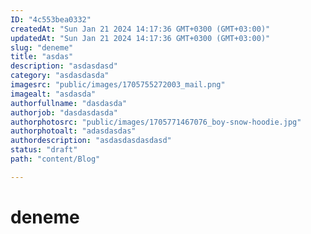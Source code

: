 ```yaml
---
ID: "4c553bea0332"
createdAt: "Sun Jan 21 2024 14:17:36 GMT+0300 (GMT+03:00)"
updatedAt: "Sun Jan 21 2024 14:17:36 GMT+0300 (GMT+03:00)"
slug: "deneme"
title: "asdas"
description: "asdasdasd"
category: "asdasdasda"
imagesrc: "public/images/1705755272003_mail.png"
imagealt: "asdasda"
authorfullname: "dasdasda"
authorjob: "dasdasdasda"
authorphotosrc: "public/images/1705771467076_boy-snow-hoodie.jpg"
authorphotoalt: "adasdasdas"
authordescription: "asdasdasdasdasd"
status: "draft"
path: "content/Blog"

---
```

# deneme